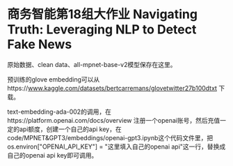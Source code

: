 # 商务智能第18组大作业 Navigating Truth: Leveraging NLP to Detect Fake News
原始数据、clean data、all-mpnet-base-v2模型保存在这里。

预训练的glove embedding可以从https://www.kaggle.com/datasets/bertcarremans/glovetwitter27b100dtxt 下载。

text-embedding-ada-002的调用，在https://platform.openai.com/docs/overview 注册一个openai账号，然后充值一定的api额度，创建一个自己的api key，在code/MPNET&GPT3/embeddings/openai-gpt3.ipynb这个代码文件里，把os.environ["OPENAI_API_KEY"] = "这里填入自己的openai api"这一行，替换成自己的openai api key即可调用。
